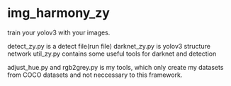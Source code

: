 # img_harmony_zy
train your yolov3 with your images.

detect_zy.py is a detect file(run file)
darknet_zy.py is yolov3 structure network
util_zy.py contains some useful tools for darknet and detection

adjust_hue.py and rgb2grey.py is my tools, which only create my datasets from COCO datasets and not neccessary to this framework.
